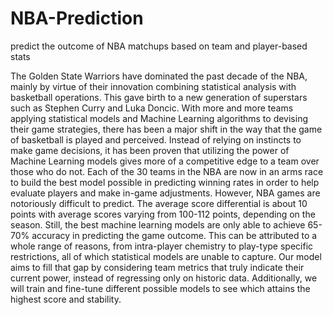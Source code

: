 # NBA-Prediction
predict the outcome of NBA matchups based on team and player-based stats

The Golden State Warriors have dominated the past decade of the NBA, mainly by virtue of their innovation combining statistical analysis with basketball operations. This gave birth to a new generation of superstars such as Stephen Curry and Luka Doncic. With more and more teams applying statistical models and Machine Learning algorithms to devising their game strategies, there has been a major shift in the way that the game of basketball is played and perceived. Instead of relying on instincts to make game decisions, it has been proven that utilizing the power of Machine Learning models gives more of a competitive edge to a team over those who do not. Each of the 30 teams in the NBA are now in an arms race to build the best model possible in predicting winning rates in order to help evaluate players and make in-game adjustments. 
    However, NBA games are notoriously difficult to predict. The average score differential is about 10 points with average scores varying from 100-112 points, depending on the season. Still, the best machine learning models are only able to achieve 65-70% accuracy in predicting the game outcome. This can be attributed to a whole range of reasons, from intra-player chemistry to play-type specific restrictions, all of which statistical models are unable to capture. Our model aims to fill that gap by considering team metrics that truly indicate their current power, instead of regressing only on historic data. Additionally, we will train and fine-tune different possible models to see which attains the highest score and stability.  
